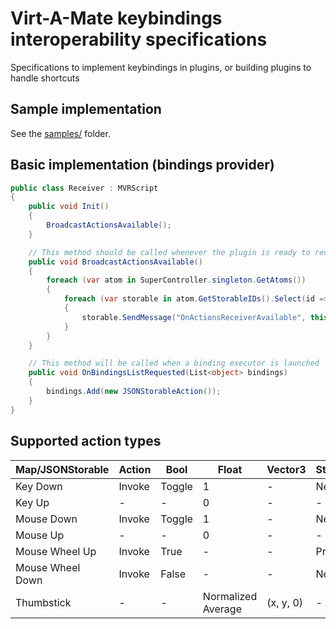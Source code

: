 # Virt-A-Mate keybindings interoperability specifications

Specifications to implement keybindings in plugins, or building plugins to handle shortcuts

## Sample implementation

See the [samples/](samples/) folder.

## Basic implementation (bindings provider)

```csharp
public class Receiver : MVRScript
{
    public void Init()
    {
        BroadcastActionsAvailable();
    }

    // This method should be called whenever the plugin is ready to receive shortcuts bindings
    public void BroadcastActionsAvailable()
    {
        foreach (var atom in SuperController.singleton.GetAtoms())
        {
            foreach (var storable in atom.GetStorableIDs().Select(id => atom.GetStorableByID(id)).Where(s => s is MVRScript))
            {
                storable.SendMessage("OnActionsReceiverAvailable", this, SendMessageOptions.DontRequireReceiver);
            }
        }
    }

    // This method will be called when a binding executor is launched
    public void OnBindingsListRequested(List<object> bindings)
    {
        bindings.Add(new JSONStorableAction());
    }
}
```

## Supported action types

| Map/JSONStorable | Action | Bool   | Float              | Vector3   | StringChooser |
| ---------------- | ------ | ------ | ------------------ | --------- | ------------- |
| Key Down         | Invoke | Toggle | 1                  | -         | Next          |
| Key Up           | -      | -      | 0                  | -         | -             |
| Mouse Down       | Invoke | Toggle | 1                  | -         | Next          |
| Mouse Up         | -      | -      | 0                  | -         | -             |
| Mouse Wheel Up   | Invoke | True   | -                  | -         | Previous      |
| Mouse Wheel Down | Invoke | False  | -                  | -         | Next          |
| Thumbstick       | -      | -      | Normalized Average | (x, y, 0) | -             |
